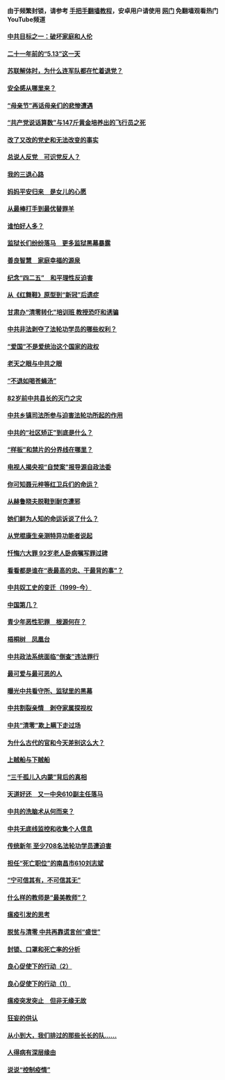 #### 由于频繁封锁，请参考 [手把手翻墙教程](https://github.com/gfw-breaker/guides/wiki/)，安卓用户请使用 [网门](https://github.com/gfw-breaker/nogfw/blob/master/dl.md?t=05151201) 免翻墙观看热门YouTube频道 

#### [中共目标之一：破坏家庭和人伦](../pages/19/424454.md?t=05151201) 

#### [二十一年前的“5.13”这一天](../pages/19/424814.md?t=05151201) 

#### [苏联解体时，为什么连军队都在忙着退党？](../pages/19/424335.md?t=05151201) 

#### [安全感从哪里来？](../pages/19/424336.md?t=05151201) 

#### [“母亲节”再话母亲们的悲惨遭遇](../pages/19/424234.md?t=05151201) 

#### [“共产党说话算数”与147斤黄金培养出的飞行员之死](../pages/19/424115.md?t=05151201) 

#### [改了又改的党史和无法改变的事实](../pages/19/424037.md?t=05151201) 

#### [总说人反党　可识党反人？](../pages/19/423820.md?t=05151201) 

#### [我的三退心路](../pages/19/423876.md?t=05151201) 

#### [妈妈平安归来　是女儿的心愿](../pages/19/423947.md?t=05151201) 

#### [从最棒打手到最优替罪羊](../pages/19/423819.md?t=05151201) 

#### [谁怕好人多？](../pages/19/423774.md?t=05151201) 

#### [监狱长们纷纷落马　更多监狱黑幕暴露](../pages/19/423787.md?t=05151201) 

#### [善良智慧　家庭幸福的源泉](../pages/19/423632.md?t=05151201) 

#### [纪念“四二五”　和平理性反迫害](../pages/19/423660.md?t=05151201) 

#### [从《红舞鞋》原型到“新冠”后遗症](../pages/19/423509.md?t=05151201) 

#### [甘肃办“清零转化”培训班 教授恐吓和诱骗](../pages/19/423498.md?t=05151201) 

#### [中共非法剥夺了法轮功学员的哪些权利？](../pages/19/423392.md?t=05151201) 

#### [“爱国”不是爱统治这个国家的政权](../pages/19/423029.md?t=05151201) 

#### [老天之眼与中共之眼](../pages/19/423378.md?t=05151201) 

#### [“不退如喝苍蝇汤”](../pages/19/423287.md?t=05151201) 

#### [82岁前中共县长的灭门之灾](../pages/19/423055.md?t=05151201) 

#### [中共乡镇司法所参与迫害法轮功所起的作用](../pages/19/423064.md?t=05151201) 

#### [中共的“社区矫正”到底是什么？](../pages/19/422870.md?t=05151201) 

#### [“样板”和禁片的分界线在哪里？](../pages/19/422704.md?t=05151201) 

#### [电视人揭央视“自焚案”报导源自政法委](../pages/19/422770.md?t=05151201) 

#### [你可知聂元梓等红卫兵们的命运？](../pages/19/422848.md?t=05151201) 

#### [从赫鲁晓夫脱鞋到耐克遭邪](../pages/19/422826.md?t=05151201) 

#### [她们鲜为人知的命运诉说了什么？](../pages/19/422754.md?t=05151201) 

#### [从党棍康生亲测特异功能者说起](../pages/19/422657.md?t=05151201) 

#### [忏悔六大罪 92岁老人卧病嘱写罪过碑](../pages/19/422750.md?t=05151201) 

#### [看看都是谁在“表最高的忠、干最背的事”？](../pages/19/422703.md?t=05151201) 

#### [中共奴工史的变迁（1999-今）](../pages/19/422656.md?t=05151201) 

#### [中国第几？](../pages/19/422496.md?t=05151201) 

#### [青少年恶性犯罪　根源何在？](../pages/19/422449.md?t=05151201) 

#### [梧桐树　凤凰台](../pages/19/422442.md?t=05151201) 

#### [中共政法系统面临“倒查”违法罪行](../pages/19/422497.md?t=05151201) 

#### [最可爱与最可恶的人](../pages/19/422448.md?t=05151201) 

#### [曝光中共看守所、监狱里的黑幕](../pages/19/422390.md?t=05151201) 

#### [中共割裂亲情　剥夺家属探视权](../pages/19/422364.md?t=05151201) 

#### [中共“清零”欺上瞒下走过场](../pages/19/422306.md?t=05151201) 

#### [为什么古代的官和今天差别这么大？](../pages/19/422228.md?t=05151201) 

#### [上贼船与下贼船](../pages/19/422276.md?t=05151201) 

#### [“三千孤儿入内蒙”背后的真相](../pages/19/422229.md?t=05151201) 

#### [天道好还　又一中央610副主任落马](../pages/19/422155.md?t=05151201) 

#### [中共的洗脑术从何而来？](../pages/19/422154.md?t=05151201) 

#### [中共无底线监控和收集个人信息](../pages/19/422039.md?t=05151201) 

#### [传统新年 至少708名法轮功学员遭迫害](../pages/19/421946.md?t=05151201) 

#### [担任“死亡职位”的南昌市610刘志斌](../pages/19/421957.md?t=05151201) 

#### [“宁可信其有，不可信其无”](../pages/19/421691.md?t=05151201) 

#### [什么样的教师是“最美教师”？](../pages/19/421755.md?t=05151201) 

#### [瘟疫引发的思考](../pages/19/421594.md?t=05151201) 

#### [脱贫与清零 中共再靠谎言创“盛世”](../pages/19/421590.md?t=05151201) 

#### [封锁、口罩和死亡率的分析](../pages/19/421495.md?t=05151201) 

#### [良心促使下的行动（2）](../pages/19/421361.md?t=05151201) 

#### [良心促使下的行动（1）](../pages/19/421302.md?t=05151201) 

#### [瘟疫突发突止　但非无缘无故](../pages/19/421281.md?t=05151201) 

#### [狂妄的供认](../pages/19/421199.md?t=05151201) 

#### [从小到大，我们排过的那些长长的队……](../pages/19/421243.md?t=05151201) 

#### [人得病有深层缘由](../pages/19/420864.md?t=05151201) 

#### [说说“控制疫情”](../pages/19/420831.md?t=05151201) 

